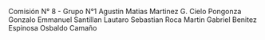 Comisión N° 8 - Grupo N°1
Agustin Matias Martinez G.
Cielo Pongonza
Gonzalo Emmanuel Santillan
Lautaro Sebastian Roca
Martin Gabriel Benitez Espinosa
Osbaldo Camaño
